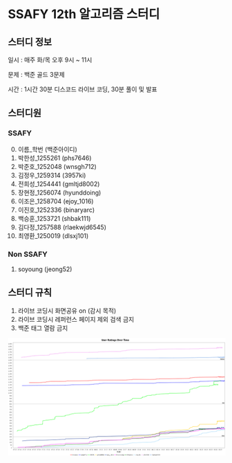 # SSAFY 12th 알고리즘 스터디

## 스터디 정보

일시 : 매주 화/목 오후 9시 ~ 11시

문제 : 백준 골드 3문제

시간 : 1시간 30분 디스코드 라이브 코딩, 30분 풀이 및 발표

## 스터디원

### SSAFY

0. 이름\_학번 (백준아이디)
1. 박한성\_1255261 (phs7646)
2. 박준호\_1252048 (wnsgh712)
3. 김정우\_1259314 (3957ki)
4. 전희성\_1254441 (gmltjd8002)
5. 장현정\_1256074 (hyunddoing)
6. 이조은\_1258704 (ejoy_1016)
7. 이진호\_1252336 (binaryarc)
8. 백승훈\_1253721 (shbak111)
9. 김다정\_1257588 (rlaekwjd6545)
10. 최영환\_1250019 (dlsxj101)

### Non SSAFY

1. soyoung (jeong52)

## 스터디 규칙

1. 라이브 코딩시 화면공유 on (감시 목적)
2. 라이브 코딩시 레퍼런스 페이지 제외 검색 금지
3. 백준 태그 열람 금지

![Example Image](image.png)
